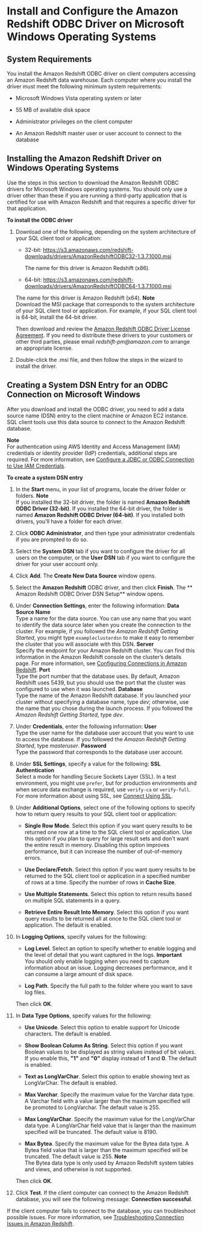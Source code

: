 # Install and Configure the Amazon Redshift ODBC Driver on Microsoft Windows Operating Systems<a name="install-odbc-driver-windows"></a>

## System Requirements<a name="odbc-driver-sysreq-windows"></a>

You install the Amazon Redshift ODBC driver on client computers accessing an Amazon Redshift data warehouse\. Each computer where you install the driver must meet the following minimum system requirements: 

+ Microsoft Windows Vista operating system or later

+ 55 MB of available disk space

+ Administrator privileges on the client computer

+ An Amazon Redshift master user or user account to connect to the database

## Installing the Amazon Redshift Driver on Windows Operating Systems<a name="odbc-driver-windows-how-to-install"></a>

Use the steps in this section to download the Amazon Redshift ODBC drivers for Microsoft Windows operating systems\. You should only use a driver other than these if you are running a third\-party application that is certified for use with Amazon Redshift and that requires a specific driver for that application\. 

**To install the ODBC driver**

1. Download one of the following, depending on the system architecture of your SQL client tool or application:

   + 32\-bit: [https://s3\.amazonaws\.com/redshift\-downloads/drivers/AmazonRedshiftODBC32\-1\.3\.7\.1000\.msi](https://s3.amazonaws.com/redshift-downloads/drivers/AmazonRedshiftODBC32-1.3.7.1000.msi) 

     The name for this driver is Amazon Redshift \(x86\)\.

   +  64\-bit: [https://s3\.amazonaws\.com/redshift\-downloads/drivers/AmazonRedshiftODBC64\-1\.3\.7\.1000\.msi](https://s3.amazonaws.com/redshift-downloads/drivers/AmazonRedshiftODBC64-1.3.7.1000.msi) 

     The name for this driver is Amazon Redshift \(x64\)\.
**Note**  
Download the MSI package that corresponds to the system architecture of your SQL client tool or application\. For example, if your SQL client tool is 64\-bit, install the 64\-bit driver\.

    Then download and review the [Amazon Redshift ODBC Driver License Agreement](https://s3.amazonaws.com/redshift-downloads/drivers/Amazon+Redshift+ODBC+Driver+License+Agreement.pdf)\. If you need to distribute these drivers to your customers or other third parties, please email *redshift\-pm@amazon\.com* to arrange an appropriate license\. 

1.  Double\-click the \.msi file, and then follow the steps in the wizard to install the driver\. 

## Creating a System DSN Entry for an ODBC Connection on Microsoft Windows<a name="create-dsn-odbc-windows"></a>

After you download and install the ODBC driver, you need to add a data source name \(DSN\) entry to the client machine or Amazon EC2 instance\. SQL client tools use this data source to connect to the Amazon Redshift database\. 

**Note**  
For authentication using AWS Identity and Access Management \(IAM\) credentials or identity provider \(IdP\) credentials, additional steps are required\. For more information, see [Configure a JDBC or ODBC Connection to Use IAM Credentials](generating-iam-credentials-configure-jdbc-odbc.md)\.

**To create a system DSN entry**

1. In the **Start** menu, in your list of programs, locate the driver folder or folders\. 
**Note**  
If you installed the 32\-bit driver, the folder is named **Amazon Redshift ODBC Driver \(32\-bit\)**\. If you installed the 64\-bit driver, the folder is named **Amazon Redshift ODBC Driver \(64\-bit\)**\. If you installed both drivers, you'll have a folder for each driver\. 

1. Click **ODBC Administrator**, and then type your administrator credentials if you are prompted to do so\.

1.  Select the **System DSN** tab if you want to configure the driver for all users on the computer, or the **User DSN** tab if you want to configure the driver for your user account only\. 

1.  Click **Add**\. The **Create New Data Source** window opens\. 

1.  Select the **Amazon Redshift** ODBC driver, and then click **Finish**\. The ** Amazon Redshift ODBC Driver DSN Setup** window opens\.

1. Under **Connection Settings**, enter the following information:
<a name="rs-mgmt-dsn"></a>
**Data Source Name**  
Type a name for the data source\. You can use any name that you want to identify the data source later when you create the connection to the cluster\. For example, if you followed the *Amazon Redshift Getting Started*, you might type `exampleclusterdsn` to make it easy to remember the cluster that you will associate with this DSN\.
<a name="rs-mgmt-server"></a>
**Server**  
Specify the endpoint for your Amazon Redshift cluster\. You can find this information in the Amazon Redshift console on the cluster’s details page\. For more information, see [Configuring Connections in Amazon Redshift](configuring-connections.md)\.
<a name="rs-mgmt-port"></a>
**Port**  
Type the port number that the database uses\. By default, Amazon Redshift uses 5439, but you should use the port that the cluster was configured to use when it was launched\.
<a name="rs-mgmt-database"></a>
**Database**  
Type the name of the Amazon Redshift database\. If you launched your cluster without specifying a database name, type *dev*; otherwise, use the name that you chose during the launch process\. If you followed the *Amazon Redshift Getting Started*, type *dev*\.

1. Under **Credentials**, enter the following information:
<a name="rs-mgmt-creds-user"></a>
**User**  
Type the user name for the database user account that you want to use to access the database\. If you followed the *Amazon Redshift Getting Started*, type *masteruser*\.
<a name="rs-mgmt-creds-password"></a>
**Password**  
Type the password that corresponds to the database user account\.

1. Under **SSL Settings**, specify a value for the following:
<a name="rs-mgmt-ssl-authentication"></a>
**SSL Authentication**  
Select a mode for handling Secure Sockets Layer \(SSL\)\. In a test environment, you might use `prefer`, but for production environments and when secure data exchange is required, use `verify-ca` or `verify-full`\. For more information about using SSL, see [Connect Using SSL](connecting-ssl-support.md#connect-using-ssl)\.

1. Under **Additional Options**, select one of the following options to specify how to return query results to your SQL client tool or application: 

   + **Single Row Mode**\. Select this option if you want query results to be returned one row at a time to the SQL client tool or application\. Use this option if you plan to query for large result sets and don't want the entire result in memory\. Disabling this option improves performance, but it can increase the number of out\-of\-memory errors\.

   + **Use Declare/Fetch**\. Select this option if you want query results to be returned to the SQL client tool or application in a specified number of rows at a time\. Specify the number of rows in **Cache Size**\.

   + **Use Multiple Statements**\. Select this option to return results based on multiple SQL statements in a query\.

   + **Retrieve Entire Result Into Memory**\. Select this option if you want query results to be returned all at once to the SQL client tool or application\. The default is enabled\. 

1. In **Logging Options**, specify values for the following: 

   + **Log Level**\. Select an option to specify whether to enable logging and the level of detail that you want captured in the logs\. 
**Important**  
You should only enable logging when you need to capture information about an issue\. Logging decreases performance, and it can consume a large amount of disk space\.

   + **Log Path**\. Specify the full path to the folder where you want to save log files\.

    Then click **OK**\.

1. In **Data Type Options**, specify values for the following: 

   + **Use Unicode**\. Select this option to enable support for Unicode characters\. The default is enabled\.

   + **Show Boolean Column As String**\. Select this option if you want Boolean values to be displayed as string values instead of bit values\. If you enable this, **"1"** and **"0"** display instead of **1** and **0**\. The default is enabled\.

   + **Text as LongVarChar**\. Select this option to enable showing text as LongVarChar\. The default is enabled\.

   + **Max Varchar**\. Specify the maximum value for the Varchar data type\. A Varchar field with a value larger than the maximum specified will be promoted to LongVarchar\. The default value is 255\.

   + **Max LongVarChar**\. Specify the maximum value for the LongVarChar data type\. A LongVarChar field value that is larger than the maximum specified will be truncated\. The default value is 8190\.

   + **Max Bytea**\. Specify the maximum value for the Bytea data type\. A Bytea field value that is larger than the maximum specified will be truncated\. The default value is 255\. 
**Note**  
The Bytea data type is only used by Amazon Redshift system tables and views, and otherwise is not supported\.

   Then click **OK**\.

1.  Click **Test**\. If the client computer can connect to the Amazon Redshift database, you will see the following message: **Connection successful**\. 

 If the client computer fails to connect to the database, you can troubleshoot possible issues\. For more information, see [Troubleshooting Connection Issues in Amazon Redshift](troubleshooting-connections.md)\. 
